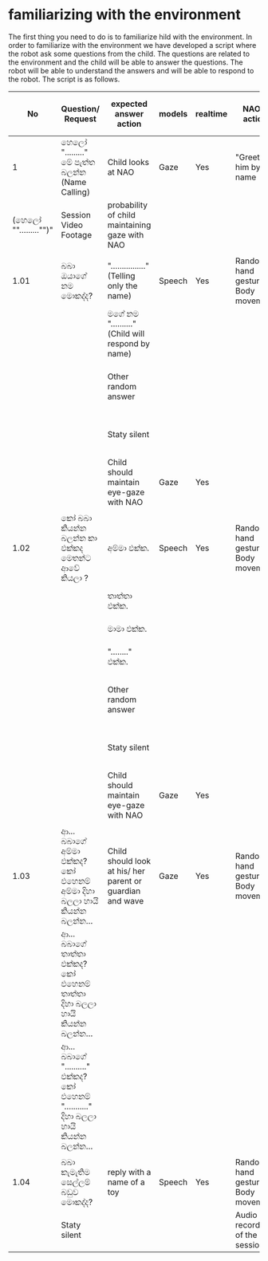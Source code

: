 # familiarizing with the environment


The first thing you need to do is to familiarize hild with the environment. In order to familiarize with the environment we have developed a script where the robot ask some questions from the child. The questions are related to the environment and the child will be able to answer the questions. The robot will be able to understand the answers and will be able to respond to the robot. The script is as follows.


 **No** | **Question/ Request** | **expected answer action** | **models** | **realtime** | **NAO's action** | **Proposed input to model** | **Expected output from model** | **Comments** 
---|---|---|---|---|---|---|---|---
 1 | හෙලෝ "........." මේ පැත්ත බලන්න (Name Calling) | Child looks at NAO | Gaze | Yes | "Greet him by the name 
  (හෙලෝ ""…......"")" | Session Video Footage | probability of child maintaining gaze with NAO |  
  |  |  |  |  |  |  |  |  
 1.01 | බබා ඔයාගේ නම මොකද්ද? | "…............." (Telling only the name) | Speech | Yes | Random hand gesture/ Body movement | "…............." (Responded name) | True/False - Child answered correctly or not? |  
  |  |  | මගේ නම "…......." (Child will respond by name) |  |  |  | "Child's answer  
  |  |  | Other random answer |  |  |  | Other random answer | True/False - Child answered correctly or not? |  
  |  |  | Staty silent |  |  |  | Q&A session audio recording | Not answered |  
  |  |  | Child should maintain eye-gaze with NAO | Gaze | Yes |  | Q&A session video footage | probability of child maintaining gaze with NAO |  
  |  |  |  |  |  |  |  |  |  
 1.02 | කෝ බබා කියන්න බලන්න කා එක්කද මෙතන්ට ආවේ කියලා ? | අම්මා එක්ක. | Speech | Yes | Random hand gesture/ Body movement | (මම ආවේ) අම්මා එක්ක. | True/False - Child answered correctly or not? |  
  |  |  | තාත්තා එක්ක. |  |  |  | (මම ආවේ) තාත්තා එක්ක. |  |  
  |  |  | මාමා එක්ක. |  |  |  | (මම ආවේ) මාමා එක්ක. |  |  
  |  |  | "…....." එක්ක. |  |  |  | (මම ආවේ) "…......" එක්ක. |  |  
  |  |  | Other random answer |  |  |  | Other random answer | True/False - Child answered correctly or not? |  
  |  |  | Staty silent |  |  |  | Audio recording of the session | Not answered |  
  |  |  | Child should maintain eye-gaze with NAO | Gaze | Yes |  | Video footage of the session | probability of child maintaining gaze with NAO |  
  |  |  |  |  |  |  |  |  |  
 1.03 | ආ... බබාගේ අම්මා එක්කද? කෝ එහෙනම් අම්මා දිහා බලලා හායි කියන්න බලන්න… | Child should look at his/ her parent or guardian and wave | Gaze | Yes | Random hand gesture/ Body movement | Video footage of the session | probability of child maintaining gaze with Parent | optional 
  |   |ආ... බබාගේ තාත්තා එක්කද? කෝ එහෙනම් තාත්තා දිහා බලලා හායි කියන්න බලන්න… |  |  |  |  |  |  |  
  |   |ආ... බබාගේ ".........." එක්කද? කෝ එහෙනම් "…........" දිහා බලලා හායි කියන්න බලන්න… |  |  |  |  |  |  |  
  |  |  |  |  |  |  |  |  |  
 1.04 | බබා කැමැතිම සෙල්ලම් බඩුව මොකද්ද? | reply with a name of a toy | Speech | Yes | Random hand gesture/ Body movement | name of  a toy | child has responded with a name of a toy |  
  |  | Staty silent |  |  |  | Audio recording of the session | Not answered 

